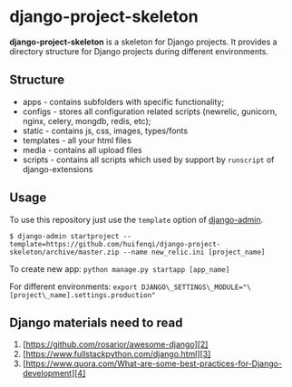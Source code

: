 # django-project-skeleton

**django-project-skeleton** is a skeleton for Django projects. It provides a directory structure for Django projects during different environments.

## Structure

* apps - contains subfolders with specific functionality;
* configs - stores all configuration related scripts (newrelic, gunicorn, nginx, celery, mongdb, redis, etc);
* static - contains js, css, images, types/fonts
* templates - all your html files
* media - contains all upload files
* scripts - contains all scripts which used by support by `runscript` of django-extensions

## Usage

To use this repository just use the `template` option of [django-admin][1].

	$ django-admin startproject --template=https://github.com/huifenqi/django-project-skeleton/archive/master.zip --name new_relic.ini [project_name]

To create new app: `python manage.py startapp [app_name]`

For different environments: `export DJANGO\_SETTINGS\_MODULE="\[project\_name].settings.production"`

## Django materials need to read

1. [https://github.com/rosarior/awesome-django][2]
2. [https://www.fullstackpython.com/django.html][3]
3. [https://www.quora.com/What-are-some-best-practices-for-Django-development][4]

[1]:	https://docs.djangoproject.com/en/1.8/ref/django-admin/#startproject-projectname-destination
[2]:	https://github.com/rosarior/awesome-django
[3]:	https://www.fullstackpython.com/django.html
[4]:	https://www.quora.com/What-are-some-best-practices-for-Django-development